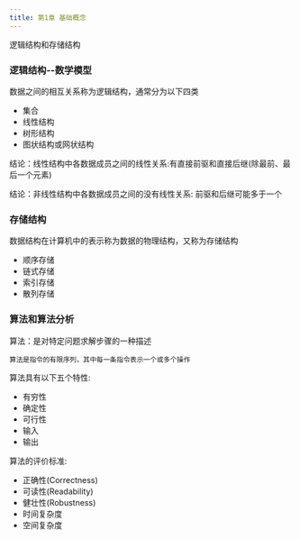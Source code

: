 ```yaml
---
title: 第1章 基础概念
---
```

逻辑结构和存储结构

### 逻辑结构--数学模型

数据之间的相互关系称为逻辑结构，通常分为以下四类

- 集合
- 线性结构
- 树形结构
- 图状结构或网状结构

结论：线性结构中各数据成员之间的线性关系:有直接前驱和直接后继(除最前、最后一个元素)

结论：非线性结构中各数据成员之间的没有线性关系:
前驱和后继可能多于一个

### 存储结构

数据结构在计算机中的表示称为数据的物理结构，又称为存储结构

- 顺序存储
- 链式存储
- 索引存储
- 散列存储

### 算法和算法分析

算法：是对特定问题求解步骤的一种描述

```
算法是指令的有限序列，其中每一条指令表示一个或多个操作
```

算法具有以下五个特性:

- 有穷性
- 确定性
- 可行性
- 输入
- 输出

算法的评价标准:

- 正确性(Correctness)
- 可读性(Readability)
- 健壮性(Robustness)
- 时间复杂度
- 空间复杂度